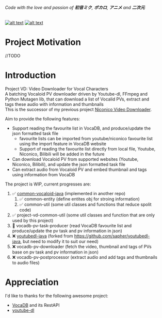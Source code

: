 ###### *Code* with the _love_ and _passion_ of **初音ミク**, **ボカロ**, **アニメ** and **二次元**

[![alt text](https://i.imgur.com/yi3yLkX.png)](https://ec.crypton.co.jp/pages/prod/vocaloid/mikuv4x "初音ミクv4x")
[![alt text](https://upload.wikimedia.org/wikipedia/de/c/ce/NicoNicoDouga-Logo-Vector.svg)](https://www.nicovideo.jp/  "ニコニコ動画")

# Project Motivation

//TODO

# Introduction

Project VD: Video Downloader for Vocal Characters  
A batching Vocaloid PV downloader driven by Youtube-dl, FFmpeg and Python Mutagen lib, that can download a list of Vocalid PVs, extract and tags these audio with information and thumbnails  
This is the successor of my previous project [Niconico Video Downloader](https://github.com/CXwudi/Niconico-Video-Downloader).

Aim to provide the following features:

* Support reading the favourite list in VocaDB, and produce/update the json formatted task file
  * favourite lists can be imported from youtube/niconico favourite list using the import feature in VocaDB website
  * Support of reading the favourite list directly from local file, Youtube, Niconico, Bilibili will be added in the future
* Can download Vocaloid PV from supported websites (Youtube, Niconico, Bilibili), and update the json formatted task file
* Can extract audio from Vocaloid PV and embed thumbnail and tags using information from VocaDB

The project is WIP, current progresses are:

1. ✅ [common-vocaloid-java](https://github.com/CXwudi/common-vocaloid-java) (implemented in another repo)
   1. ✅ common-entity (define entites obj for stroing information)
   2. ✅ common-util (some util classes and functions that reduce spolit code)
2. ✅ project-vd-common-util (some util classes and function that are only used by this project)
3. 🔄 vocadb-pv-task-producer (read VocaDB favourite list and produce/update the pv task and pv information in json)
4. ❌ [youtubedl-java](https://github.com/CXwudi/youtubedl-java) (forked from <https://github.com/sapher/youtubedl-java>, but need to modify it to suit our need)
5. ❌ vocadb-pv-downloader (fetch the video, thumbnail and tags of PVs base on pv task and pv information in json)
6. ❌ vocadb-pv-postprocessor (extract audio and add tags and thumbnails to audio files)

# Appreciation

I'd like to thanks for the following awesome project:

* [VocaDB](https://github.com/VocaDB/vocadb) and its RestAPI
* [youtube-dl](https://github.com/ytdl-org/youtube-dl)
